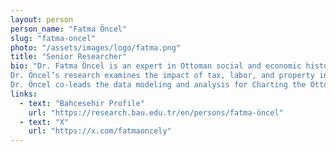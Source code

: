 ```yaml
---
layout: person
person_name: "Fatma Öncel"
slug: "fatma-oncel"
photo: "/assets/images/logo/fatma.png"
title: "Senior Researcher"
bio: "Dr. Fatma Öncel is an expert in Ottoman social and economic history, with a focus on rural history, the land question, and the Balkans. She is a faculty member at Bahçeşehir University’s Center for Ottoman Studies (BAU-OTAM) and an affiliated researcher at Stanford University’s Center for Spatial and Textual Analysis (CESTA). She is also a trustee of the Tarih Vakfı (History Foundation) and a member of the editorial board of the peer-reviewed academic journals Turkish Historical Review and Toplumsal Tarih Akademi.
Dr. Öncel’s research examines the impact of tax, labor, and property institutions on Ottoman political and economic regimes, as well as the use of digital methods to approach Ottoman archives and data ethics. She completed her Ph.D. in History at Boğaziçi University in 2018, with a dissertation on agrarian relations and estate agriculture in Ottoman Thessaly. She has received the Brill Publishing’s Middle East and Islamic Studies Early-Career Paper Prize and has published in leading journals such as the Journal of the Economic and Social History of the Orient, International Review of Social History, and Middle Eastern Studies. 
Dr. Öncel co-leads the data modeling and analysis for Charting the Ottoman Empire, bridging technical processes with historical insights. She oversees the development of digital tools that integrate historical research with digital techniques. Additionally, Dr. Öncel manages data structuring, ensuring the seamless integration of diverse sources and datasets within the project."
links:
  - text: "Bahcesehir Profile"
    url: "https://research.bau.edu.tr/en/persons/fatma-öncel"
  - text: "X"
    url: "https://x.com/fatmaoncely"
---
```

